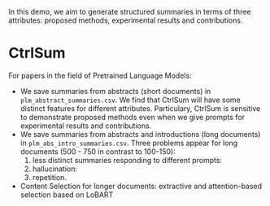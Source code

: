 In this demo, we aim to generate structured summaries in terms of three attributes: proposed methods, experimental results and contributions.

# CtrlSum
For papers in the field of Pretrained Language Models:
* We save summaries from abstracts (short documents) in `plm_abstract_summaries.csv`. We find that CtrlSum will have some distinct features for different attributes. Particulary, CtrlSum is sensitive to demonstrate proposed methods even when we give prompts for experimental results and contributions. 
* We save summaries from abstracts and introductions (long documents) in `plm_abs_intro_summaries.csv`. 
Three problems appear for long documents (500 - 750 in contrast to 100-150): 
  1. less distinct summaries responding to different prompts:
  2. hallucination: 
  3. repetition.
* Content Selection for longer documents: extractive and attention-based selection based on LoBART
